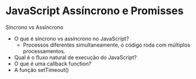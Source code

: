 # JavaScript Assíncrono e Promisses

Síncrono vs Assíncrono

- O que é síncrono vs assíncrono no JavaScript?
    - Processos diferentes simultaneamente, o código roda com múltiplos processamentos.
- Qual é o fluxo natural de execução do JavaScript?
- O que é uma callback function?
- A função setTimeout()
